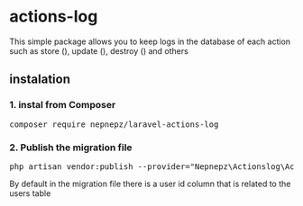 # actions-log

This simple package allows you to keep logs in the database of each action such as store (), update (), destroy () and others

## instalation

### 1. instal from Composer
<pre>composer require nepnepz/laravel-actions-log</pre>

### 2. Publish the migration file
<pre>php artisan vendor:publish --provider="Nepnepz\Actionslog\ActionsLogServiceProvider"</pre>
By default in the migration file there is a user id column that is related to the users table
